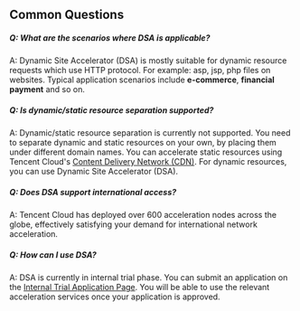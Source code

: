 ## Common Questions

##### Q: What are the scenarios where DSA is applicable?
A: Dynamic Site Accelerator (DSA) is mostly suitable for dynamic resource requests which use HTTP protocol. For example: asp, jsp, php files on websites. Typical application scenarios include **e-commerce**, **financial payment** and so on.

##### Q: Is dynamic/static resource separation supported?
A: Dynamic/static resource separation is currently not supported. You need to separate dynamic and static resources on your own, by placing them under different domain names. You can accelerate static resources using Tencent Cloud's [Content Delivery Network (CDN)](https://www.qcloud.com/product/cdn). For dynamic resources, you can use Dynamic Site Accelerator (DSA).

##### Q: Does DSA support international access?
A: Tencent Cloud has deployed over 600 acceleration nodes across the globe, effectively satisfying your demand for international network acceleration.

##### Q: How can I use DSA?
A: DSA is currently in internal trial phase. You can submit an application on the [Internal Trial Application Page](https://www.qcloud.com/act/apply/dsa). You will be able to use the relevant acceleration services once your application is approved.

